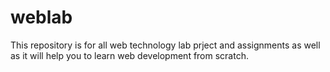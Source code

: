# weblab
This repository is for all web technology lab prject and assignments as well as it will help you to learn web development from scratch. 
